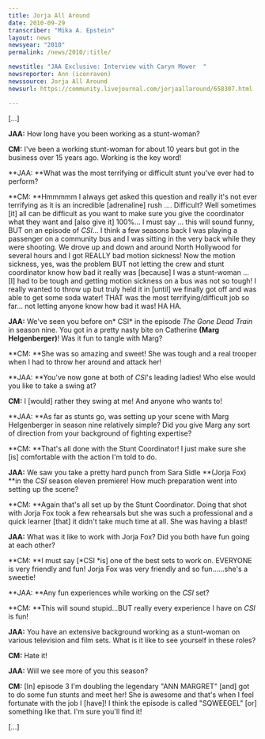 ```yaml
---
title: Jorja All Around
date: 2010-09-29
transcriber: "Mika A. Epstein"
layout: news
newsyear: "2010"
permalink: /news/2010/:title/

newstitle: "JAA Exclusive: Interview with Caryn Mower  "
newsreporter: Ann (iconraven)
newssource: Jorja All Around
newsurl: https://community.livejournal.com/jorjaallaround/658307.html

---
```



[...]

**JAA:** How long have you been working as a stunt-woman?

**CM:** I've been a working stunt-woman for about 10 years but got in the business over 15 years ago. Working is the key word!

**JAA: **What was the most terrifying or difficult stunt you've ever had to perform?

**CM: **Hmmmmm I always get asked this question and really it's not ever terrifying as it is an incredible [adrenaline] rush .... Difficult? Well sometimes [it] all can be difficult as you want to make sure you give the coordinator what they want and [also give it] 100%... I must say ... this will sound funny, BUT on an episode of *CSI*... I think a few seasons back I was playing a passenger on a community bus and I was sitting in the very back while they were shooting. We drove up and down and around North Hollywood for several hours and I got REALLY bad motion sickness! Now the motion sickness, yes, was the problem BUT not letting the crew and stunt coordinator know how bad it really was [because] I was a stunt-woman ... [I] had to be tough and getting motion sickness on a bus was not so tough! I really wanted to throw up but truly held it in [until] we finally got off and was able to get some soda water! THAT was the most terrifying/difficult job so far... not letting anyone know how bad it was! HA HA.

**JAA:** We've seen you before on* CSI* in the episode *The Gone Dead Train* in season nine. You got in a pretty nasty bite on Catherine **(Marg Helgenberger)**! Was it fun to tangle with Marg?

**CM: **She was so amazing and sweet! She was tough and a real trooper when I had to throw her around and attack her!

**JAA: **You've now gone at both of *CSI*'s leading ladies! Who else would you like to take a swing at?

**CM:** I [would] rather they swing at me! And anyone who wants to!

**JAA: **As far as stunts go, was setting up your scene with Marg Helgenberger in season nine relatively simple? Did you give Marg any sort of direction from your background of fighting expertise?

**CM: **That's all done with the Stunt Coordinator! I just make sure she [is] comfortable with the action I'm told to do.

**JAA:** We saw you take a pretty hard punch from Sara Sidle **(Jorja Fox) **in the *CSI* season eleven premiere! How much preparation went into setting up the scene?

**CM: **Again that's all set up by the Stunt Coordinator. Doing that shot with Jorja Fox took a few rehearsals but she was such a professional and a quick learner [that] it didn't take much time at all. She was having a blast!

**JAA:** What was it like to work with Jorja Fox? Did you both have fun going at each other?

**CM: **I must say [*CSI *is] one of the best sets to work on. EVERYONE is very friendly and fun! Jorja Fox was very friendly and so fun......she's a sweetie!

**JAA: **Any fun experiences while working on the *CSI* set?

**CM: **This will sound stupid...BUT really every experience I have on *CSI* is fun!

**JAA:** You have an extensive background working as a stunt-woman on various television and film sets. What is it like to see yourself in these roles?

**CM:** Hate it!

**JAA:** Will we see more of you this season?

**CM:** [In] episode 3 I'm doubling the legendary "ANN MARGRET" [and] got to do some fun stunts and meet her! She is awesome and that's when I feel fortunate with the job I [have]! I think the episode is called "SQWEEGEL" [or] something like that. I'm sure you'll find it!

[...]
